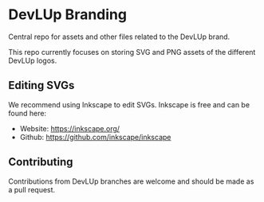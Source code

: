 # DevLUp Branding

Central repo for assets and other files related to the DevLUp brand.

This repo currently focuses on storing SVG and PNG assets of the different DevLUp logos.

## Editing SVGs

We recommend using Inkscape to edit SVGs. Inkscape is free and can be found here: 
- Website: https://inkscape.org/
- Github: https://github.com/inkscape/inkscape

## Contributing

Contributions from DevLUp branches are welcome and should be made as a pull request.
